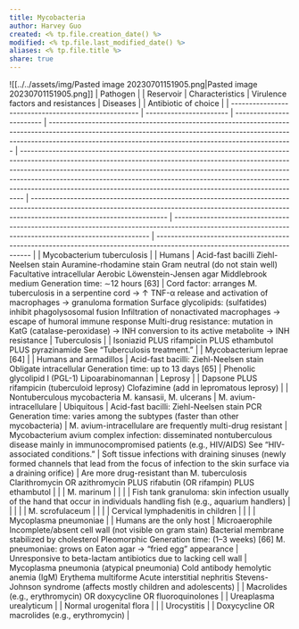 ```yaml
---
title: Mycobacteria
author: Harvey Guo
created: <% tp.file.creation_date() %>
modified: <% tp.file.last_modified_date() %>
aliases: <% tp.file.title %>
share: true
---
```


![[../../assets/img/Pasted image 20230701151905.png|Pasted image 20230701151905.png]]
| Pathogen                                             |                         | Reservoir                | Characteristics                                                                                                                                                                                                                  | Virulence factors and resistances                                                                                                                                                                                                                                                                                                                                                                       | Diseases                                                                                                                                                                                           |                                                                                                                                                       | Antibiotic of choice                                                                                                      |
| ---------------------------------------------------- | ----------------------- | ------------------------ | -------------------------------------------------------------------------------------------------------------------------------------------------------------------------------------------------------------------------------- | ------------------------------------------------------------------------------------------------------------------------------------------------------------------------------------------------------------------------------------------------------------------------------------------------------------------------------------------------------------------------------------------------------- | -------------------------------------------------------------------------------------------------------------------------------------------------------------------------------------------------- | ----------------------------------------------------------------------------------------------------------------------------------------------------- | ------------------------------------------------------------------------------------------------------------------------- |
| Mycobacterium tuberculosis                           |                         | Humans                   | Acid-fast bacilli Ziehl-Neelsen stain   Auramine-rhodamine stain  Gram neutral (do not stain well)  Facultative intracellular Aerobic Löwenstein-Jensen agar Middlebrook medium Generation time: ∼12 hours  [63]                 | Cord factor: arranges M. tuberculosis in a serpentine cord → ↑ TNF-α release and activation of macrophages → granuloma formation Surface glycolipids: (sulfatides) inhibit phagolysosomal fusion Infiltration of nonactivated macrophages → escape of humoral immune response  Multi-drug resistance: mutation in KatG (catalase-peroxidase) → INH conversion to its active metabolite → INH resistance | Tuberculosis                                                                                                                                                                                       |                                                                                                                                                       | Isoniazid PLUS rifampicin PLUS ethambutol PLUS pyrazinamide See “Tuberculosis treatment.”                                 |
| Mycobacterium leprae [64]                            |                         | Humans and armadillos    | Acid-fast bacilli: Ziehl-Neelsen stain  Obligate intracellular Generation time: up to 13 days [65]                                                                                                                               | Phenolic glycolipid I (PGL-1) Lipoarabinomannan                                                                                                                                                                                                                                                                                                                                                         | Leprosy                                                                                                                                                                                            |                                                                                                                                                       | Dapsone PLUS rifampicin (tuberculoid leprosy) Clofazimine (add in lepromatous leprosy)                                    |
| Nontuberculous mycobacteria M. kansasii, M. ulcerans | M. avium-intracellulare | Ubiquitous               | Acid-fast bacilli: Ziehl-Neelsen stain PCR Generation time: varies among the subtypes (faster than other mycobacteria)                                                                                                           | M. avium-intracellulare are frequently multi-drug resistant                                                                                                                                                                                                                                                                                                                                             | Mycobacterium avium complex infection: disseminated nontuberculous disease mainly in immunocompromised patients (e.g., HIV/AIDS) See “HIV-associated conditions.”                                  | Soft tissue infections with draining sinuses (newly formed channels that lead from the focus of infection to the skin surface via a draining orifice) | Are more drug-resistant than M. tuberculosis Clarithromycin OR azithromycin PLUS rifabutin  (OR rifampin) PLUS ethambutol |
|                                                      | M. marinum              |                          |                                                                                                                                                                                                                                  |                                                                                                                                                                                                                                                                                                                                                                                                         | Fish tank granuloma: skin infection usually of the hand that occur in individuals handling fish (e.g., aquarium handlers)                                                                          |                                                                                                                                                       |                                                                                                                           |
|                                                      | M. scrofulaceum         |                          |                                                                                                                                                                                                                                  |                                                                                                                                                                                                                                                                                                                                                                                                         | Cervical lymphadenitis in children                                                                                                                                                                 |                                                                                                                                                       |                                                                                                                           |
| Mycoplasma pneumoniae                                |                         | Humans are the only host | Microaerophile Incomplete/absent cell wall (not visible on gram stain)  Bacterial membrane stabilized by cholesterol  Pleomorphic Generation time: (1–3 weeks)  [66] M. pneumoniae: grows on Eaton agar → “fried egg” appearance | Unresponsive to beta-lactam antibiotics due to lacking cell wall                                                                                                                                                                                                                                                                                                                                        | Mycoplasma pneumonia (atypical pneumonia) Cold antibody hemolytic anemia (IgM) Erythema multiforme Acute interstitial nephritis Stevens-Johnson syndrome (affects mostly children and adolescents) |                                                                                                                                                       | Macrolides (e.g., erythromycin) OR doxycycline OR fluoroquinolones                                                        |
| Ureaplasma urealyticum                               |                         | Normal urogenital flora  |                                                                                                                                                                                                                                  |                                                                                                                                                                                                                                                                                                                                                                                                         | Urocystitis                                                                                                                                                                                        |                                                                                                                                                       | Doxycycline OR macrolides (e.g., erythromycin)                                                                            |